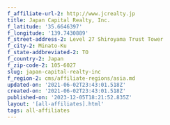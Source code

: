 ```yaml
---
f_affiliate-url-2: http://www.jcrealty.jp
title: Japan Capital Realty, Inc.
f_latitude: '35.6646397'
f_longitude: '139.7430889'
f_street-address-2: Level 27 Shiroyama Trust Tower­
f_city-2: Minato-Ku­
f_state-addbreviated-2: TO­
f_country-2: Japan
f_zip-code-2: 105-6027
slug: japan-capital-realty-inc
f_region-2: cms/affiliate-regions/asia.md
updated-on: '2021-06-02T23:43:01.518Z'
created-on: '2021-06-02T23:43:01.518Z'
published-on: '2023-12-05T18:21:52.835Z'
layout: '[all-affiliates].html'
tags: all-affiliates
---
```




